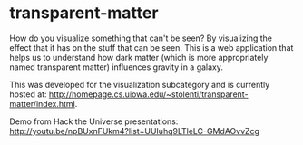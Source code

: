 transparent-matter
==================

How do you visualize something that can't be seen? By visualizing the effect that it has on the stuff that can be seen. This is a web application that helps us to understand how dark matter (which is more appropriately named transparent matter) influences gravity in a galaxy.

This was developed for the visualization subcategory and is currently hosted at: http://homepage.cs.uiowa.edu/~stolenti/transparent-matter/index.html. 

Demo from Hack the Universe presentations: http://youtu.be/npBUxnFUkm4?list=UUIuhq9LTleLC-GMdAOvvZcg
